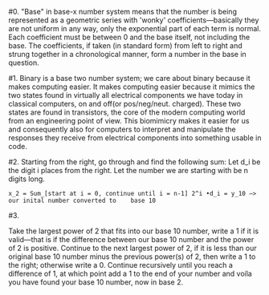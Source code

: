 #0.
"Base" in base-x number system means that the number is being represented as a geometric series with 'wonky' coefficients—basically they are not uniform in any way, only the exponential part of each term is normal. Each coefficient must be between 0 and the base itself, not including the base. The coefficients, if taken (in standard form) from left to right and strung together in a chronological manner, form a number in the base in question. 

#1.
Binary is a base two number system; we care about binary because it makes computing easier. It makes computing easier because it mimics the two states found in virtually all electrical components we have today in classical computers, on and off(or pos/neg/neut. charged). These two states are found in transistors, the core of the modern computing world from an engineering point of view. This biomimicry makes it easier for us and consequently also for computers to interpret and manipulate the responses they receive from electrical components into something usable in code.

#2.
Starting from the right, go through and find the following sum:
	Let d_i be the digit i places from the right.
	Let the number we are starting with be n digits long.
	
	x_2 = Sum_[start at i = 0, continue until i = n-1] 2^i •d_i = y_10 —> our inital number converted to  	base 10

#3.

Take the largest power of 2 that fits into our base 10 number, write a 1 if it is valid—that is if the difference between our base 10 number and the power of 2 is positive. Continue to the next largest power of 2, if it is less than our original base 10 number minus the previous power(s) of 2, then write a 1 to the right; otherwise write a 0. Continue recursively until you reach a difference of 1, at which point add a 1 to the end of your number and voíla you have found your base 10 number, now in base 2.